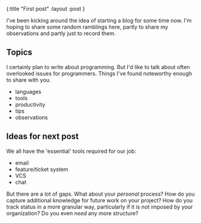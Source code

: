 {:title "First post"
 :layout :post
}

I've been kicking around the idea of starting a blog for some time now.
I'm hoping to share some random ramblings here, partly to share my
observations and partly just to record them.

## Topics

I certainly plan to write about programming. But I'd like to talk about often overlooked
issues for programmers. Things I've found noteworthy enough to share with you.

* languages
* tools
* productivity
* tips
* observations

## Ideas for next post

We all have the 'essential' tools required for our job:

* email
* feature/ticket system
* VCS
* chat

But there are a lot of gaps. What about your *personal* process?
How do you capture additional knowledge for future work on your project?
How do you track status in a more granular way, particularly if it is not
imposed by your organization? Do you even *need* any more structure?
